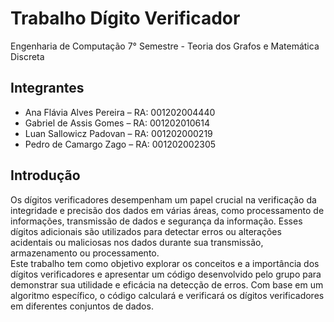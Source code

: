 # Trabalho Dígito Verificador

Engenharia de Computação 7° Semestre - Teoria dos Grafos e Matemática Discreta
## Integrantes

- Ana Flávia Alves Pereira – RA: 001202004440
- Gabriel de Assis Gomes – RA: 001202010614
- Luan Sallowicz Padovan – RA: 001202000219
- Pedro de Camargo Zago – RA: 001202002305

## Introdução

Os dígitos verificadores desempenham um papel crucial na verificação da integridade e precisão dos dados em várias áreas, como processamento de informações, transmissão de dados e segurança da informação. Esses dígitos adicionais são utilizados para detectar erros ou alterações acidentais ou maliciosas nos dados durante sua transmissão, armazenamento ou processamento.<br>
Este trabalho tem como objetivo explorar os conceitos e a importância dos dígitos verificadores e apresentar um código desenvolvido pelo grupo para demonstrar sua utilidade e eficácia na detecção de erros. Com base em um algoritmo específico, o código calculará e verificará os dígitos verificadores em diferentes conjuntos de dados.
